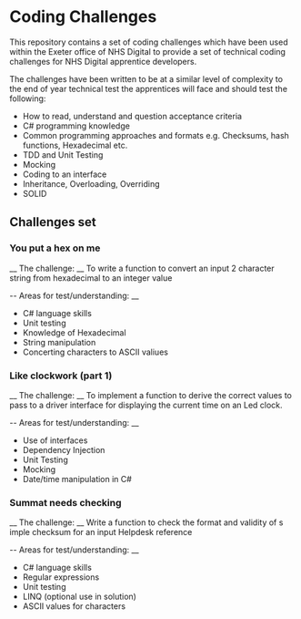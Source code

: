 # Coding Challenges 
This repository contains a set of coding challenges which have been used within the Exeter office of NHS Digital to provide a set of technical coding challenges for NHS Digital apprentice developers.

The challenges have been written to be at a similar level of complexity to the end of year technical test the apprentices will face and should test the following:

* How to read, understand and question acceptance criteria
* C# programming knowledge
* Common programming approaches and formats e.g. Checksums, hash functions, Hexadecimal etc.
* TDD and Unit Testing
* Mocking
* Coding to an interface
* Inheritance, Overloading, Overriding
* SOLID

## Challenges set

### You put a hex on me

__ The challenge: __ To write a function to convert an input 2 character string from hexadecimal to an integer value

-- Areas for test/understanding: __ 
* C# language skills
* Unit testing
* Knowledge of Hexadecimal
* String manipulation
* Concerting characters to ASCII valiues

### Like clockwork (part 1)

__ The challenge: __ To implement a function to derive the correct values to pass to a driver interface for displaying the current time on an Led clock.

-- Areas for test/understanding: __ 
* Use of interfaces
* Dependency Injection
* Unit Testing
* Mocking
* Date/time manipulation in C#

### Summat needs checking

__ The challenge: __ Write a function to check the format and validity of s imple checksum for an input Helpdesk reference

-- Areas for test/understanding: __ 
* C# language skills
* Regular expressions
* Unit testing
* LINQ (optional use in solution)
* ASCII values for characters




